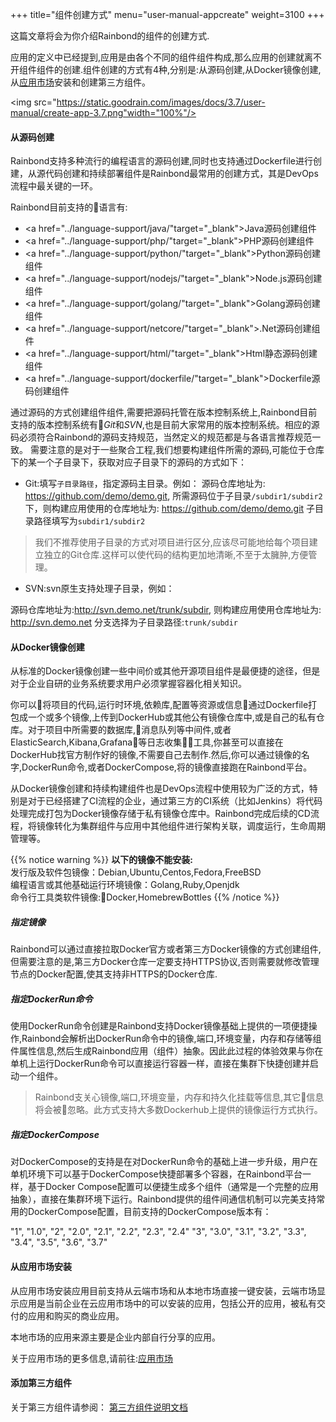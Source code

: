 +++
title="组件创建方式"
menu="user-manual-appcreate"
weight=3100
+++

这篇文章将会为你介绍Rainbond的组件的创建方式.

应用的定义中已经提到,应用是由各个不同的组件组件构成,那么应用的创建就离不开组件组件的创建.组件创建的方式有4种,分别是:从源码创建,从Docker镜像创建,从[应用市场](/user-manual/app-store/)安装和创建第三方组件。

<img src="https://static.goodrain.com/images/docs/3.7/user-manual/create-app-3.7.png"width="100%"/>

#### 从源码创建

Rainbond支持多种流行的编程语言的源码创建,同时也支持通过Dockerfile进行创建，从源代码创建和持续部署组件是Rainbond最常用的创建方式，其是DevOps流程中最关键的一环。

Rainbond目前支持的语言有:

- <a href="../language-support/java/"target="_blank">Java源码创建组件</a>
- <a href="../language-support/php/"target="_blank">PHP源码创建组件</a>
- <a href="../language-support/python/"target="_blank">Python源码创建组件</a>
- <a href="../language-support/nodejs/"target="_blank">Node.js源码创建组件</a>
- <a href="../language-support/golang/"target="_blank">Golang源码创建组件</a>
- <a href="../language-support/netcore/"target="_blank">.Net源码创建组件</a>
- <a href="../language-support/html/"target="_blank">Html静态源码创建组件</a>
- <a href="../language-support/dockerfile/"target="_blank">Dockerfile源码创建组件</a>

通过源码的方式创建组件组件,需要把源码托管在版本控制系统上,Rainbond目前支持的版本控制系统有*Git*和*SVN*,也是目前大家常用的版本控制系统。相应的源码必须符合Rainbond的源码支持规范，当然定义的规范都是与各语言推荐规范一致。
需要注意的是对于一些聚合工程,我们想要构建组件所需的源码,可能位于仓库下的某一个子目录下，获取对应子目录下的源码的方式如下：

* Git:填写`子目录路径`，指定源码主目录。例如：
源码仓库地址为: https://github.com/demo/demo.git, 所需源码位于子目录`/subdir1/subdir2`下，则构建应用使用的仓库地址为: https://github.com/demo/demo.git 子目录路径填写为`subdir1/subdir2`

>我们不推荐使用子目录的方式对项目进行区分,应该尽可能地给每个项目建立独立的Git仓库.这样可以使代码的结构更加地清晰,不至于太臃肿,方便管理。

* SVN:svn原生支持处理子目录，例如：

源码仓库地址为:http://svn.demo.net/trunk/subdir, 则构建应用使用仓库地址为: http://svn.demo.net 分支选择为子目录路径:`trunk/subdir`

#### 从Docker镜像创建

从标准的Docker镜像创建一些中间价或其他开源项目组件是最便捷的途径，但是对于企业自研的业务系统要求用户必须掌握容器化相关知识。

你可以将项目的代码,运行时环境,依赖库,配置等资源或信息通过Dockerfile打包成一个或多个镜像,上传到DockerHub或其他公有镜像仓库中,或是自己的私有仓库。对于项目中所需要的数据库,消息队列等中间件,或者ElasticSearch,Kibana,Grafana等日志收集工具,你甚至可以直接在DockerHub找官方制作好的镜像,不需要自己去制作.然后,你可以通过镜像的名字,DockerRun命令,或者DockerCompose,将的镜像直接跑在Rainbond平台。

从Docker镜像创建和持续构建组件也是DevOps流程中使用较为广泛的方式，特别是对于已经搭建了CI流程的企业，通过第三方的CI系统（比如Jenkins）将代码处理完成打包为Docker镜像存储于私有镜像仓库中。Rainbond完成后续的CD流程，将镜像转化为集群组件与应用中其他组件进行架构关联，调度运行，生命周期管理等。

{{% notice warning %}}
<b>以下的镜像不能安装:</b> </br>
发行版及软件包镜像：Debian,Ubuntu,Centos,Fedora,FreeBSD</br>
编程语言或其他基础运行环境镜像：Golang,Ruby,Openjdk</br>
命令行工具类软件镜像:Docker,HomebrewBottles
{{% /notice %}}

##### 指定镜像

Rainbond可以通过直接拉取Docker官方或者第三方Docker镜像的方式创建组件,但需要注意的是,第三方Docker仓库一定要支持HTTPS协议,否则需要就修改管理节点的Docker配置,使其支持非HTTPS的Docker仓库.

##### 指定DockerRun命令

使用DockerRun命令创建是Rainbond支持Docker镜像基础上提供的一项便捷操作,Rainbond会解析出DockerRun命令中的镜像,端口,环境变量，内存和存储等组件属性信息,然后生成Rainbond应用（组件）抽象。因此此过程的体验效果与你在单机上运行DockerRun命令可以直接运行容器一样，直接在集群下快捷创建并启动一个组件。

> Rainbond支关心镜像,端口,环境变量，内存和持久化挂载等信息,其它信息将会被忽略。此方式支持大多数Dockerhub上提供的镜像运行方式执行。

##### 指定DockerCompose

对DockerCompose的支持是在对DockerRun命令的基础上进一步升级，用户在单机环境下可以基于DockerCompose快捷部署多个容器，在Rainbond平台一样，基于Docker Compose配置可以便捷生成多个组件（通常是一个完整的应用抽象），直接在集群环境下运行。Rainbond提供的组件间通信机制可以完美支持常用的DockerCompose配置，目前支持的DockerCompose版本有：

"1", "1.0", "2", "2.0", "2.1", "2.2", "2.3", "2.4"
"3", "3.0", "3.1", "3.2", "3.3", "3.4", "3.5", "3.6", "3.7"

#### 从应用市场安装

从应用市场安装应用目前支持从云端市场和从本地市场直接一键安装，云端市场显示应用是当前企业在云应用市场中的可以安装的应用，包括公开的应用，被私有交付的应用和购买的商业应用。 

本地市场的应用来源主要是企业内部自行分享的应用。

关于应用市场的更多信息,请前往:[应用市场](/user-manual/app-store/)

#### 添加第三方组件

关于第三方组件请参阅： [第三方组件说明文档](../thirdparty-service)
